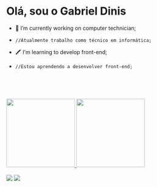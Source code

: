 # Olá, sou o Gabriel Dinis

- 🔧 I’m currently working on computer technician;
-     //Atualmente trabalho como técnico em informática;


- 🖍 I'm learning to develop front-end;
-     //Estou aprendendo a desenvolver front-end;

##
<br></br>
<div>
    <a href="https://github.com/dinismaker">
    <img height="180em" src="https://github-readme-stats.vercel.app/api?username=dinismaker&show_icons=true&theme=midnight-purple&include_all_commits=true&count_private=true"/>
    <img height="180em" src="https://github-readme-stats.vercel.app/api/top-langs/?username=dinismaker&layout=compact&langs_count=7&theme=midnight-purple"/>
</div>

  
<div style="display: inline_block"><br>
  <a href="https://instagram.com/dinismaker" target="_blank"><img src="https://img.shields.io/badge/-Instagram-%239644f4?style=for-the-badge&logo=instagram&logoColor=white" target="_blank"></a>
  <a href = "mailto:gabrieldinisdecamargo@hotmail.com"><img src="https://img.shields.io/badge/-Email-%239644f4?style=for-the-badge&logo=gmail&logoColor=white"></a>

  
</div>
